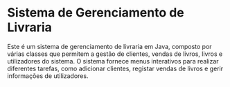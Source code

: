 # Sistema de Gerenciamento de Livraria

Este é um sistema de gerenciamento de livraria em Java, composto por várias classes que permitem a gestão de clientes, vendas de livros, livros e utilizadores do sistema. O sistema fornece menus interativos para realizar diferentes tarefas, como adicionar clientes, registar vendas de livros e gerir informações de utilizadores.

